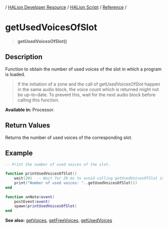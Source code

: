 / [HALion Developer Resource](../../HALion-Developer-Resource.md) / [HALion Script](./HALion-Script.md) / [Reference](./Reference.md) /

# getUsedVoicesOfSlot

>**getUsedVoicesOfSlot()**

## Description

Function to obtain the number of used voices of the slot in which a program is loaded.

>If the initiation of a zone and the call of getUsedVoicesOfSlot happen in the same audio block, the voice count which is returned might not be up-to-date. To prevent this, wait for the next audio block before calling this function.

**Available in:** Processor.

## Return Values

Returns the number of used voices of the corresponding slot.

## Example

```lua
-- Print the number of used voices of the slot.

function printUsedVoicesOfSlot()
    wait(20)  -- Wait for 20 ms to avoid calling getUsedVoicesOfSlot in the same audio block.
    print("Number of used voices: "..getUsedVoicesOfSlot())
end
  
function onNote(event)
    postEvent(event)
    spawn(printUsedVoicesOfSlot)
end
```

**See also:** [getVoices](./getVoices.md), [getFreeVoices](./getFreeVoices.md),  [getUsedVoices](./getUsedVoices.md)